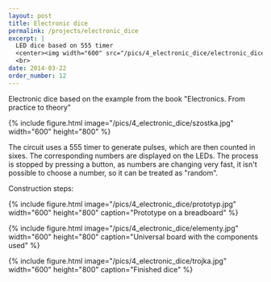 ```yaml
---
layout: post
title: Electronic dice
permalink: /projects/electronic_dice
excerpt: |
  LED dice based on 555 timer
  <center><img width="600" src="/pics/4_electronic_dice/electronic_dice_compressed.jpg"></center>
  <br>
date: 2014-03-22
order_number: 12
---
```


Electronic dice based on the example from the book "Electronics. From practice to theory"

{% include figure.html image="/pics/4_electronic_dice/szostka.jpg" width="600" height="800" %}

The circuit uses a 555 timer to generate pulses, which are then counted in sixes. The corresponding numbers are displayed on the LEDs. The process is stopped by pressing a button, as numbers are changing very fast, it isn't possible to choose a number, so it can be treated as "random".

Construction steps:

{% include figure.html image="/pics/4_electronic_dice/prototyp.jpg" width="600" height="800" caption="Prototype on a breadboard" %}

{% include figure.html image="/pics/4_electronic_dice/elementy.jpg" width="600" height="800" caption="Universal board with the components used" %}

{% include figure.html image="/pics/4_electronic_dice/trojka.jpg" width="600" height="800" caption="Finished dice" %}
